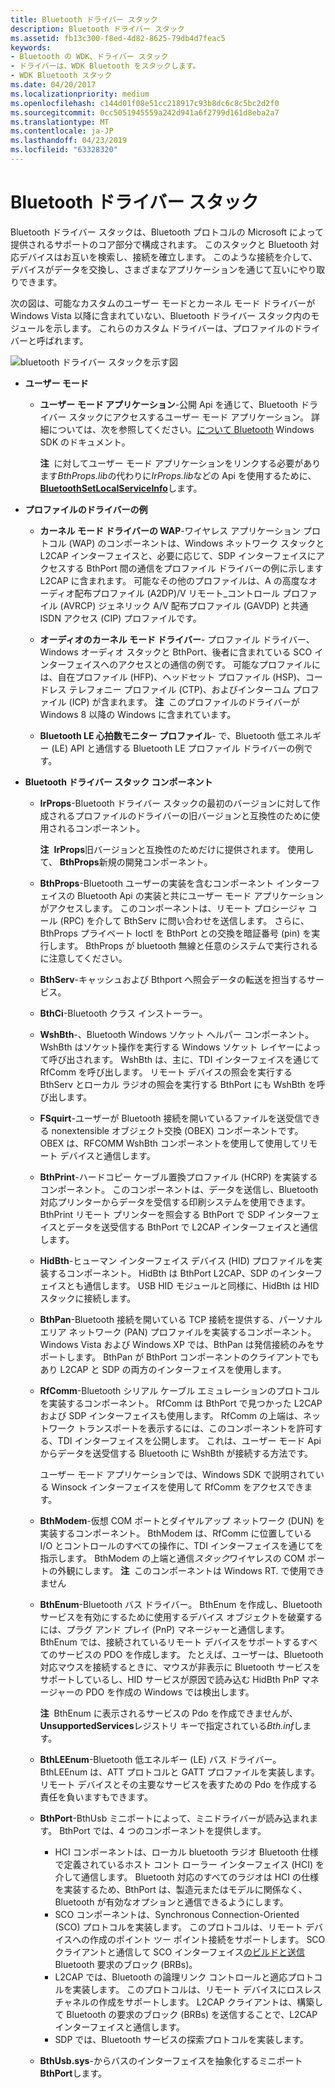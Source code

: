 ```yaml
---
title: Bluetooth ドライバー スタック
description: Bluetooth ドライバー スタック
ms.assetid: fb13c300-f8ed-4d82-8625-79db4d7feac5
keywords:
- Bluetooth の WDK、ドライバー スタック
- ドライバーは、WDK Bluetooth をスタックします。
- WDK Bluetooth スタック
ms.date: 04/20/2017
ms.localizationpriority: medium
ms.openlocfilehash: c144d01f08e51cc218917c93b8dc6c8c5bc2d2f0
ms.sourcegitcommit: 0cc5051945559a242d941a6f2799d161d8eba2a7
ms.translationtype: MT
ms.contentlocale: ja-JP
ms.lasthandoff: 04/23/2019
ms.locfileid: "63328320"
---
```

# <a name="bluetooth-driver-stack"></a>Bluetooth ドライバー スタック


Bluetooth ドライバー スタックは、Bluetooth プロトコルの Microsoft によって提供されるサポートのコア部分で構成されます。 このスタックと Bluetooth 対応デバイスはお互いを検索し、接続を確立します。 このような接続を介して、デバイスがデータを交換し、さまざまなアプリケーションを通じて互いにやり取りできます。

次の図は、可能なカスタムのユーザー モードとカーネル モード ドライバーが Windows Vista 以降に含まれていない、Bluetooth ドライバー スタック内のモジュールを示します。 これらのカスタム ドライバーは、プロファイルのドライバーと呼ばれます。

![bluetooth ドライバー スタックを示す図](images/bluetooth-architecture.png)

-   **ユーザー モード**
    -   **ユーザー モード アプリケーション**-公開 Api を通じて、Bluetooth ドライバー スタックにアクセスするユーザー モード アプリケーション。 詳細については、次を参照してください。[について Bluetooth](https://go.microsoft.com/fwlink/p/?linkid=50712) Windows SDK のドキュメント。

        **注**  に対してユーザー モード アプリケーションをリンクする必要があります*BthProps.lib*の代わりに*IrProps.lib*などの Api を使用するために、 [ **BluetoothSetLocalServiceInfo**](https://msdn.microsoft.com/library/windows/hardware/ff536580)します。

         

-   **プロファイルのドライバーの例**
    -   **カーネル モード ドライバーの WAP**-ワイヤレス アプリケーション プロトコル (WAP) のコンポーネントは、Windows ネットワーク スタックと L2CAP インターフェイスと、必要に応じて、SDP インターフェイスにアクセスする BthPort 間の通信をプロファイル ドライバーの例に示しますL2CAP に含まれます。 可能なその他のプロファイルは、A の高度なオーディオ配布プロファイル (A2DP)/V リモート_コントロール プロファイル (AVRCP) ジェネリック A/V 配布プロファイル (GAVDP) と共通 ISDN アクセス (CIP) プロファイルです。
    -   **オーディオのカーネル モード ドライバー**- プロファイル ドライバー、Windows オーディオ スタックと BthPort、後者に含まれている SCO インターフェイスへのアクセスとの通信の例です。 可能なプロファイルには、自在プロファイル (HFP)、ヘッドセット プロファイル (HSP)、コードレス テレフォニー プロファイル (CTP)、およびインターコム プロファイル (ICP) が含まれます。
        **注**  このプロファイルのドライバーが Windows 8 以降の Windows に含まれています。

         

    -   **Bluetooth LE 心拍数モニター プロファイル**- で、Bluetooth 低エネルギー (LE) API と通信する Bluetooth LE プロファイル ドライバーの例です。
-   **Bluetooth ドライバー スタック コンポーネント**
    -   **IrProps**-Bluetooth ドライバー スタックの最初のバージョンに対して作成されるプロファイルのドライバーの旧バージョンと互換性のために使用されるコンポーネント。

        **注**  **IrProps**旧バージョンと互換性のためだけに提供されます。 使用して、 **BthProps**新規の開発コンポーネント。

         

    -   **BthProps**-Bluetooth ユーザーの実装を含むコンポーネント インターフェイスの Bluetooth Api の実装と共にユーザー モード アプリケーションがアクセスします。 このコンポーネントは、リモート プロシージャ コール (RPC) を介して BthServ に問い合わせを送信します。 さらに、BthProps プライベート Ioctl を BthPort との交換を暗証番号 (pin) を実行します。 BthProps が bluetooth 無線と任意のシステムで実行されるに注意してください。
    -   **BthServ**-キャッシュおよび Bthport へ照会データの転送を担当するサービス。
    -   **BthCi**-Bluetooth クラス インストーラー。
    -   **WshBth**-、Bluetooth Windows ソケット ヘルパー コンポーネント。 WshBth はソケット操作を実行する Windows ソケット レイヤーによって呼び出されます。 WshBth は、主に、TDI インターフェイスを通じて RfComm を呼び出します。 リモート デバイスの照会を実行する BthServ とローカル ラジオの照会を実行する BthPort にも WshBth を呼び出します。
    -   **FSquirt**-ユーザーが Bluetooth 接続を開いているファイルを送受信できる nonextensible オブジェクト交換 (OBEX) コンポーネントです。 OBEX は、RFCOMM WshBth コンポーネントを使用して使用してリモート デバイスと通信します。
    -   **BthPrint**-ハードコピー ケーブル置換プロファイル (HCRP) を実装するコンポーネント。 このコンポーネントは、データを送信し、Bluetooth 対応プリンターからデータを受信する印刷システムを使用できます。 BthPrint リモート プリンターを照会する BthPort で SDP インターフェイスとデータを送受信する BthPort で L2CAP インターフェイスと通信します。
    -   **HidBth**-ヒューマン インターフェイス デバイス (HID) プロファイルを実装するコンポーネント。 HidBth は BthPort L2CAP、SDP のインターフェイスとも通信します。 USB HID モジュールと同様に、HidBth は HID スタックに接続します。
    -   **BthPan**-Bluetooth 接続を開いている TCP 接続を提供する、パーソナル エリア ネットワーク (PAN) プロファイルを実装するコンポーネント。 Windows Vista および Windows XP では、BthPan は発信接続のみをサポートします。 BthPan が BthPort コンポーネントのクライアントでもあり L2CAP と SDP の両方のインターフェイスを使用します。
    -   **RfComm**-Bluetooth シリアル ケーブル エミュレーションのプロトコルを実装するコンポーネント。 RfComm は BthPort で見つかった L2CAP および SDP インターフェイスも使用します。 RfComm の上端は、ネットワーク トランスポートを表示するには、このコンポーネントを許可する、TDI インターフェイスを公開します。 これは、ユーザー モード Api からデータを送受信する Bluetooth に WshBth が接続する方法です。

        ユーザー モード アプリケーションでは、Windows SDK で説明されている Winsock インターフェイスを使用して RfComm をアクセスできます。

    -   **BthModem**-仮想 COM ポートとダイヤルアップ ネットワーク (DUN) を実装するコンポーネント。 BthModem は、RfComm に位置している I/O とコントロールのすべての操作に、TDI インターフェイスを通じてを指示します。 BthModem の上端と通信*スタック*ワイヤレスの COM ポートの外観にします。
        **注**  このコンポーネントは Windows RT. で使用できません

         

    -   **BthEnum**-Bluetooth バス ドライバー。 BthEnum を作成し、Bluetooth サービスを有効にするために使用するデバイス オブジェクトを破棄するには、プラグ アンド プレイ (PnP) マネージャーと通信します。 BthEnum では、接続されているリモート デバイスをサポートするすべてのサービスの PDO を作成します。 たとえば、ユーザーは、Bluetooth 対応マウスを接続するときに、マウスが非表示に Bluetooth サービスをサポートしているし、HID サービスが原因で読み込む HidBth PnP マネージャーの PDO を作成の Windows では検出します。

        **注**  BthEnum に表示されるサービスの Pdo を作成できませんが、 **UnsupportedServices**レジストリ キーで指定されている*Bth.inf*します。

         

    -   **BthLEEnum**-Bluetooth 低エネルギー (LE) バス ドライバー。 BthLEEnum は、ATT プロトコルと GATT プロファイルを実装します。 リモート デバイスとその主要なサービスを表すための Pdo を作成する責任を負いますもできます。

    -   **BthPort**-BthUsb ミニポートによって、ミニドライバーが読み込まれます。 BthPort では、4 つのコンポーネントを提供します。
        -   HCI コンポーネントは、ローカル bluetooth ラジオ Bluetooth 仕様で定義されているホスト コント ローラー インターフェイス (HCI) を介して通信します。 Bluetooth 対応のすべてのラジオは HCI の仕様を実装するため、BthPort は、製造元またはモデルに関係なく、Bluetooth が有効なオプションと通信できるようにします。
        -   SCO コンポーネントは、Synchronous Connection-Oriented (SCO) プロトコルを実装します。 このプロトコルは、リモート デバイスへの作成のポイント ツー ポイント接続をサポートします。 SCO クライアントと通信して SCO インターフェイス[のビルドと送信](building-and-sending-a-brb.md)Bluetooth 要求のブロック (BRBs)。
        -   L2CAP では、Bluetooth の論理リンク コントロールと適応プロトコルを実装します。 このプロトコルは、リモート デバイスにロスレス チャネルの作成をサポートします。 L2CAP クライアントは、構築して Bluetooth の要求のブロック (BRBs) を送信することで、L2CAP インターフェイスと通信します。
        -   SDP では、Bluetooth サービスの探索プロトコルを実装します。
    -   **BthUsb.sys**-からバスのインターフェイスを抽象化するミニポート**BthPort**します。

 

 





